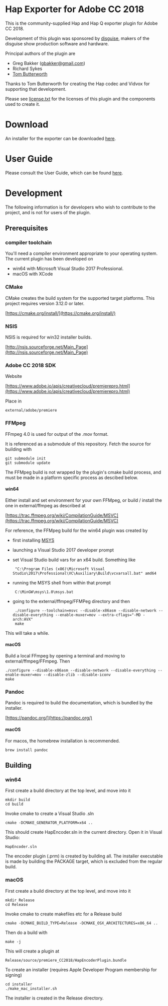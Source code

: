 # Hap Exporter for Adobe CC 2018

This is the community-supplied Hap and Hap Q exporter plugin for Adobe CC 2018.

Development of this plugin was sponsored by [disguise](http://disguise.one), makers of the disguise show production software and hardware.

Principal authors of the plugin are

-  Greg Bakker (gbakker@gmail.com)
-  Richard Sykes
-  [Tom Butterworth](http://kriss.cx/tom)

Thanks to Tom Butterworth for creating the Hap codec and Vidvox for supporting that development.

Please see [license.txt](license.txt) for the licenses of this plugin and the components used to create it.


# Download

An installer for the exporter can be downloaded [here](https://github.com/disguise-one/hap-adobe-premiere-plugin/releases).

# User Guide

Please consult the User Guide, which can be found [here](doc/user_guide/README.md).

# Development

The following information is for developers who wish to contribute to the project, and is not for users of the plugin.

## Prerequisites

### compiler toolchain

You'll need a compiler environment appropriate to your operating system. The current plugin has been developed on
-  win64 with Microsoft Visual Studio 2017 Professional.
-  macOS with XCode

### CMake

CMake creates the build system for the supported target platforms. This project requires version 3.12.0 or later.

[https://cmake.org/install/](https://cmake.org/install/)

### NSIS

NSIS is required for win32 installer builds.

[http://nsis.sourceforge.net/Main_Page](http://nsis.sourceforge.net/Main_Page)

### Adobe CC 2018 SDK

Website

[https://www.adobe.io/apis/creativecloud/premierepro.html](https://www.adobe.io/apis/creativecloud/premierepro.html)

Place in

    external/adobe/premiere

### FFMpeg

FFmpeg 4.0 is used for output of the .mov format.

It is referenced as a submodule of this repository. Fetch the source for building with

    git submodule init
    git submodule update

The FFMpeg build is not wrapped by the plugin's cmake build process, and must be made in a platform specific process as descibed below.

#### win64

Either install and set environment for your own FFMpeg, or build / install the one in external/ffmpeg as described at

[https://trac.ffmpeg.org/wiki/CompilationGuide/MSVC](https://trac.ffmpeg.org/wiki/CompilationGuide/MSVC)

For reference, the FFMpeg build for the win64 plugin was created by

-  first installing [MSYS](http://www.mingw.org/wiki/msys)

-  launching a Visual Studio 2017 developer prompt
-  set Visual Studio build vars for an x64 build. Something like

        "C:\Program Files (x86)\Microsoft Visual Studio\2017\Professional\VC\Auxiliary\Build\vcvarsall.bat" amd64

-  running the MSYS shell from within that prompt

        C:\MinGW\msys\1.0\msys.bat
 
-  going to the external/ffmpeg/FFMPeg directory and then

        ./configure --toolchain=msvc --disable-x86asm --disable-network --disable-everything --enable-muxer=mov --extra-cflags="-MD -arch:AVX"
        make

This will take a while.

#### macOS

Build a local FFmpeg by opening a terminal and moving to external/ffmpeg/FFmpeg. Then

    ./configure --disable-x86asm --disable-network --disable-everything --enable-muxer=mov --disable-zlib --disable-iconv
    make

### Pandoc

Pandoc is required to build the documentation, which is bundled by the installer.

[https://pandoc.org/](https://pandoc.org/)

#### macOS

For macos, the homebrew installation is recommended.

    brew install pandoc

##  Building

### win64

First create a build directory at the top level, and move into it

    mkdir build
    cd build

Invoke cmake to create a Visual Studio .sln

    cmake -DCMAKE_GENERATOR_PLATFORM=x64 ..

This should create HapEncoder.sln in the current directory. Open it in Visual Studio:

    HapEncoder.sln

The encoder plugin (.prm) is created by building all.
The installer executable is made by building the PACKAGE target, which is excluded from the regular build.

### macOS

First create a build directory at the top level, and move into it

    mkdir Release
    cd Release

Invoke cmake to create makefiles etc for a Release build

    cmake -DCMAKE_BUILD_TYPE=Release -DCMAKE_OSX_ARCHITECTURES=x86_64 ..

Then do a build with

    make -j

This will create a plugin at

    Release/source/premiere_CC2018/HapEncoderPlugin.bundle

To create an installer (requires Apple Developer Program membership for signing)

    cd installer
    ./make_mac_installer.sh

The installer is created in the Release directory.
